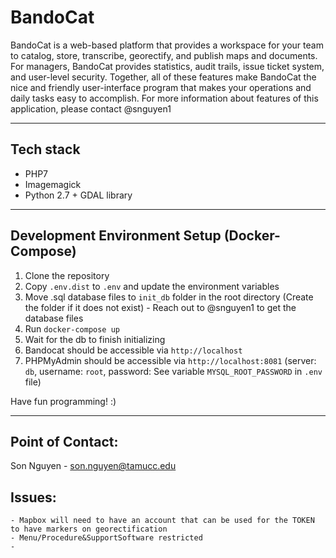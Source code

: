 # BandoCat
BandoCat is a web-based platform that provides a workspace for your team to catalog, store, transcribe, georectify, and publish maps and documents. 
For managers, BandoCat provides statistics, audit trails, issue ticket system, and user-level security. Together, all of these features make BandoCat 
the nice and friendly user-interface program that makes your operations and daily tasks easy to accomplish.
For more information about features of this application, please contact @snguyen1
_____
## Tech stack
- PHP7
- Imagemagick
- Python 2.7 + GDAL library
_____
## Development Environment Setup (Docker-Compose)
1. Clone the repository
2. Copy `.env.dist` to `.env` and update the environment variables
3. Move .sql database files to `init_db` folder in the root directory (Create the folder if it does not exist) - Reach out to @snguyen1 to get the database files
4. Run `docker-compose up`
5. Wait for the db to finish initializing
6. Bandocat should be accessible via `http://localhost`
7. PHPMyAdmin should be accessible via `http://localhost:8081` (server: `db`, username: `root`, password: See variable `MYSQL_ROOT_PASSWORD` in `.env` file)


Have fun programming! :)

___
## Point of Contact:
Son Nguyen - son.nguyen@tamucc.edu

## Issues: 
    - Mapbox will need to have an account that can be used for the TOKEN to have markers on georectification
    - Menu/Procedure&SupportSoftware restricted 
    -
